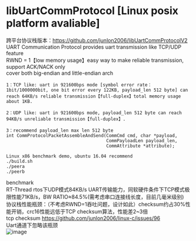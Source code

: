 # libUartCommProtocol [Linux posix platform avaliable]
跨平台协议栈版本：https://github.com/junlon2006/libUartCommProtocolV2  
UART Communication Protocol provides uart transmission like TCP/UDP feature  
RWND = 1【low memory usage】easy way to make reliable transmission, support ACK/NACK only  
cover both big-endian and little-endian arch  
```
1：TCP like: uart in 921600bps mode [symbol error rate：1bit/1000000bit, one bit error every 122KB, payload_len 512 byte] can reach 64KB/s reliable transmission【full-duplex】total memory usage about 1KB.

2：UDP like: uart in 921600bps mode, payload_len 512 byte can reach 94KB/s unreliable transmission【full-duplex】.

3：recommend payload_len max len 512 byte
int CommProtocolPacketAssembleAndSend(CommCmd cmd, char *payload,
                                      CommPayloadLen payload_len,
                                      CommAttribute *attribute);
```
```
Linux x86 benchmark demo, ubuntu 16.04 recommend
./build.sh
./peera
./peerb
```
benchmark  
RT-Thread rtos下UDP模式84KB/s UART传输能力，同软硬件条件下TCP模式极限性能71KB/s，BW RATIO≈84.5%(需考虑串口连接线长度，目前几毫米级别)   
协议栈性能瓶颈：（不考虑RWND=1吞吐问题，设计如此）checksum约占30%性能开销，crc16性能远低于TCP checksum算法，性能差2~3倍  
tcp checksum https://github.com/junlon2006/linux-c/issues/96  
Uart通道下忽略该瓶颈  
![image](https://github.com/junlon2006/libUartCommProtocol/blob/master/benchmark/images/logger.png)  


